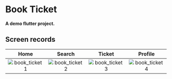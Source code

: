 # Book Ticket

**A demo flutter project.**

## Screen records
|Home|Search|Ticket|Profile|
|:-------------------------:|:-------------------------:|:-------------------------:|:-------------------------:|
![book_ticket1](https://github.com/Ali-Kazemii/BookTicket/assets/73734233/202ade94-8612-42ae-afb6-8becf8ce5f6f)|![book_ticket2](https://github.com/Ali-Kazemii/BookTicket/assets/73734233/13865b18-36c3-414b-8f9e-9550df887ce6)|![book_ticket3](https://github.com/Ali-Kazemii/BookTicket/assets/73734233/cf8c0a84-d0b4-47f2-b8f8-50373f3f54e4)|![book_ticket4](https://github.com/Ali-Kazemii/BookTicket/assets/73734233/2015d154-87f3-479d-882c-550b3f203fb8)
<br />


